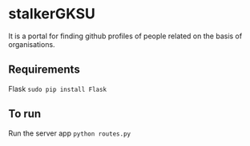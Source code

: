 # stalkerGKSU
It is a portal for finding github profiles of people related on the basis of organisations.

## Requirements

Flask
`sudo pip install Flask`

## To run

Run the server app
  `python routes.py`

